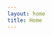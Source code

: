 ```yaml
---
layout: home
title: Home
---
```

<script type="text/javascript">
  window.location.href = "{{site.baseurl}}/meta";
</script>
